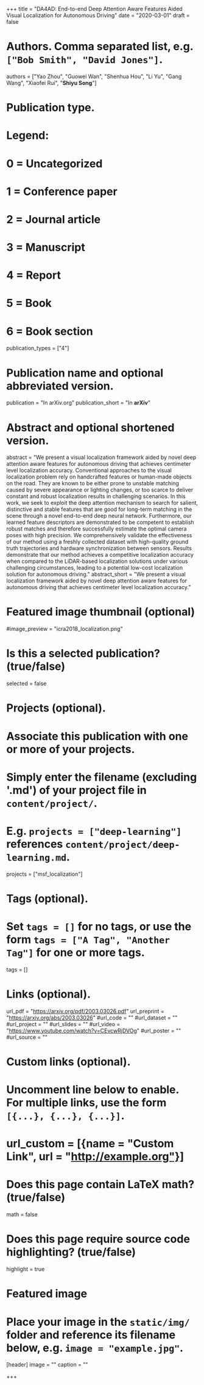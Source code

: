 +++
title = "DA4AD: End-to-end Deep Attention Aware Features Aided Visual Localization for Autonomous Driving"
date = "2020-03-01"
draft = false

# Authors. Comma separated list, e.g. `["Bob Smith", "David Jones"]`.
authors = ["Yao Zhou", "Guowei Wan", "Shenhua Hou", "Li Yu", "Gang Wang", "Xiaofei Rui", "**Shiyu Song**"]

# Publication type.
# Legend:
# 0 = Uncategorized
# 1 = Conference paper
# 2 = Journal article
# 3 = Manuscript
# 4 = Report
# 5 = Book
# 6 = Book section
publication_types = ["4"]

# Publication name and optional abbreviated version.
publication = "In arXiv.org"
publication_short = "In **arXiv**"

# Abstract and optional shortened version.
abstract = "We present a visual localization framework aided by novel deep attention aware features for autonomous driving that achieves centimeter level localization accuracy. Conventional approaches to the visual localization problem rely on handcrafted features or human-made objects on the road. They are known to be either prone to unstable matching caused by severe appearance or lighting changes, or too scarce to deliver constant and robust localization results in challenging scenarios. In this work, we seek to exploit the deep attention mechanism to search for salient, distinctive and stable features that are good for long-term matching in the scene through a novel end-to-end deep neural network. Furthermore, our learned feature descriptors are demonstrated to be competent to establish robust matches and therefore successfully estimate the optimal camera poses with high precision. We comprehensively validate the effectiveness of our method using a freshly collected dataset with high-quality ground truth trajectories and hardware synchronization between sensors. Results demonstrate that our method achieves a competitive localization accuracy when compared to the LiDAR-based localization solutions under various challenging circumstances, leading to a potential low-cost localization solution for autonomous driving."
abstract_short = "We present a visual localization framework aided by novel deep attention aware features for autonomous driving that achieves centimeter level localization accuracy."

# Featured image thumbnail (optional)
#image_preview = "icra2018_localization.png"

# Is this a selected publication? (true/false)
selected = false

# Projects (optional).
#   Associate this publication with one or more of your projects.
#   Simply enter the filename (excluding '.md') of your project file in `content/project/`.
#   E.g. `projects = ["deep-learning"]` references `content/project/deep-learning.md`.
projects = ["msf_localization"]

# Tags (optional).
#   Set `tags = []` for no tags, or use the form `tags = ["A Tag", "Another Tag"]` for one or more tags.
tags = []

# Links (optional).
url_pdf = "https://arxiv.org/pdf/2003.03026.pdf"
url_preprint = "https://arxiv.org/abs/2003.03026"
#url_code = ""
#url_dataset = ""
#url_project = ""
#url_slides = ""
#url_video = "https://www.youtube.com/watch?v=CEvcwRjDVOg"
#url_poster = ""
#url_source = ""

# Custom links (optional).
#   Uncomment line below to enable. For multiple links, use the form `[{...}, {...}, {...}]`.
# url_custom = [{name = "Custom Link", url = "http://example.org"}]

# Does this page contain LaTeX math? (true/false)
math = false

# Does this page require source code highlighting? (true/false)
highlight = true

# Featured image
# Place your image in the `static/img/` folder and reference its filename below, e.g. `image = "example.jpg"`.
[header]
image = ""
caption = ""

+++
